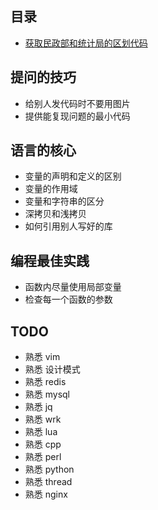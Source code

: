 
## 目录
* [获取民政部和统计局的区划代码](./region-china)

## 提问的技巧
* 给别人发代码时不要用图片
* 提供能复现问题的最小代码

## 语言的核心
* 变量的声明和定义的区别
* 变量的作用域
* 变量和字符串的区分
* 深拷贝和浅拷贝
* 如何引用别人写好的库

## 编程最佳实践
* 函数内尽量使用局部变量
* 检查每一个函数的参数

## TODO
* 熟悉 vim
* 熟悉 设计模式
* 熟悉 redis
* 熟悉 mysql
* 熟悉 jq
* 熟悉 wrk
* 熟悉 lua
* 熟悉 cpp
* 熟悉 perl
* 熟悉 python
* 熟悉 thread
* 熟悉 nginx

